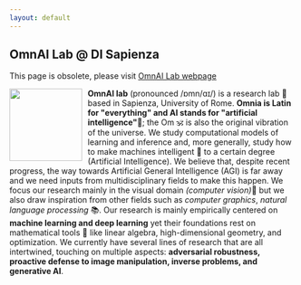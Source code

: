 ```yaml
---
layout: default
---
```


## OmnAI Lab @ DI Sapienza <a name="research"></a>
This page is obsolete, please visit [OmnAI Lab webpage](https://omnai.di.uniroma1.it/) 

<a href="https://omnai.di.uniroma1.it/"><img width='128 pixel' style="float: left; margin-right: 10px;" src="https://omnai.di.uniroma1.it/media/omnai_hu8f074dd8928bdc80b9990d43348ff4f9_59023_1200x0_resize_lanczos_3.png"></a><strong>OmnAI lab</strong> (pronounced /ɒmn/ɑɪ/) is a research lab 🔬based in Sapienza, University of Rome. <strong>Omnia is Latin for "everything" and AI stands for "artificial intelligence"</strong>🤖; the Om 🕉 is also the original vibration of the universe. We study computational models of learning and inference and, more generally, study how to make machines intelligent 🧠 to a certain degree (Artificial Intelligence). We believe that, despite recent progress, the way towards Artificial General Intelligence (AGI) is far away and we need inputs from multidisciplinary fields to make this happen. We focus our research mainly in the visual domain <em>(computer vision)</em>🌁 but we also draw inspiration from other fields such as <em>computer graphics</em>, <em>natural language processing</em> 📚. Our research is mainly empirically centered on <strong>machine learning and deep learning</strong> yet their foundations rest on mathematical tools 🧮 like linear algebra, high-dimensional geometry, and optimization. We currently have several lines of research that are all intertwined, touching on multiple aspects: <strong>adversarial robustness, proactive defense to image manipulation, inverse problems, and generative AI</strong>.

